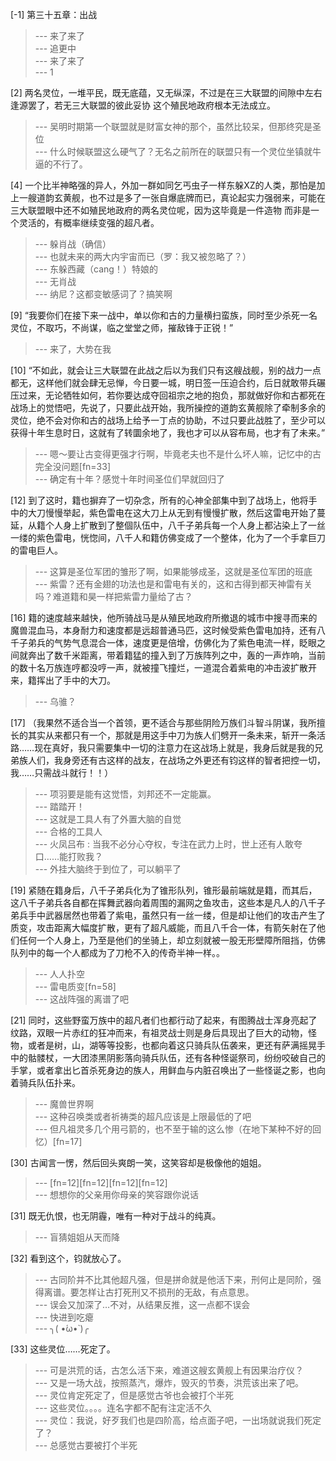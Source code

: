 
[-1] 第三十五章：出战
>--- 来了来了<br>
>--- 追更中<br>
>--- 来了来了<br>
>--- 1<br>

[2] 两名灵位，一堆平民，既无底蕴，又无纵深，不过是在三大联盟的间隙中左右逢源罢了，若无三大联盟的彼此妥协 这个殖民地政府根本无法成立。
>--- 吴明时期第一个联盟就是财富女神的那个，虽然比较呆，但那终究是圣位<br>
>--- 什么时候联盟这么硬气了？无名之前所在的联盟只有一个灵位坐镇就牛逼的不行了。<br>

[4] 一个比半神略强的异人，外加一群如同乞丐虫子一样东躲XZ的人类，那怕是加上一艘道韵玄黄舰，也不过是多了一张自爆底牌而已，真论起实力强弱来，可能在三大联盟眼中还不如殖民地政府的两名灵位呢，因为这毕竟是一件造物 而非是一个灵活的，有概率继续变强的超凡者。
>--- 躲肖战（确信）<br>
>--- 也就未来的两大内宇宙而已（罗：我又被忽略了？）<br>
>--- 东躲西藏（cang！）特娘的<br>
>--- 无肖战<br>
>--- 纳尼？这都变敏感词了？搞笑啊<br>

[9] “我要你们在接下来一战中，单以你和古的力量横扫蛮族，同时至少杀死一名灵位，不取巧，不尚谋，临之堂堂之师，摧敌锋于正锐！”
>--- 来了，大势在我<br>

[10] “不如此，就会让三大联盟在此战之后以为我们只有这艘战舰，别的战力一点都无，这样他们就会肆无忌惮，今日要一城，明日签一压迫合约，后日就敢带兵碾压过来，无论牺牲如何，若你要达成夺回祖宗之地的抱负，那就做好你和古都死在战场上的觉悟吧，先说了，只要此战开始，我所操控的道韵玄黄舰除了牵制多余的灵位，绝不会对你和古的战场上给予一丁点的协助，不过只要此战胜了，至少可以获得十年生息时日，这就有了转圜余地了，我也才可以从容布局，也才有了未来。”
>--- 嗯～要让古变得更强才行啊，毕竟老夫也不是什么坏人嘛，记忆中的古完全没问题[fn=33]<br>
>--- 确定有十年？感觉十年时间圣位们早就回归了<br>

[12] 到了这时，籍也摒弃了一切杂念，所有的心神全部集中到了战场上，他将手中的大刀慢慢举起，紫色雷电在这大刀上从无到有慢慢扩散，然后这雷电开始了蔓延，从籍个人身上扩散到了整個队伍中，八千子弟兵每一个人身上都沾染上了一丝一缕的紫色雷电，恍惚间，八千人和籍仿佛变成了一个整体，化为了一个手拿巨刀的雷电巨人。
>--- 这算是圣位军团的雏形了啊，如果能够成圣，这就是圣位军团的班底<br>
>--- 紫雷？还有金翅的功法也是和雷电有关的，这和古得到都天神雷有关吗？难道籍和昊一样把紫雷力量给了古？<br>

[16] 籍的速度越来越快，他所骑战马是从殖民地政府所撤退的城市中搜寻而来的魔兽混血马，本身耐力和速度都是远超普通马匹，这时候受紫色雷电加持，还有八千子弟兵的气势气息混合一体，速度更是倍增，仿佛化为了紫色电流一样，眨眼之间就奔出了数千米距离，带着籍猛的撞入到了万族阵列之中，轰的一声炸响，当前的数十名万族连哼都没哼一声，就被撞飞撞烂，一道混合着紫电的冲击波扩散开来，籍挥出了手中的大刀。
>--- 乌骓？<br>

[17] （我果然不适合当一个首领，更不适合与那些阴险万族们斗智斗阴谋，我所擅长的其实从来都只有一个，那就是用这手中刀为族人们劈开一条未来，斩开一条活路……现在真好，我只需要集中一切的注意力在这战场上就是，我身后就是我的兄弟族人们，我身旁还有古这样的战友，在战场之外更还有钧这样的智者把控一切，我……只需战斗就行！！）
>--- 项羽要是能有这觉悟，刘邦还不一定能赢。<br>
>--- 踏踏开！<br>
>--- 这就是工具人有了外置大脑的自觉<br>
>--- 合格的工具人<br>
>--- 火凤吕布 : 当我不必分心夺权，专注在武力上时，世上还有人敢夸口……能打败我？<br>
>--- 外挂大脑终于到位了，可以躺平了<br>

[19] 紧随在籍身后，八千子弟兵化为了锥形队列，锥形最前端就是籍，而其后，这八千子弟兵各自都在挥舞武器向着周围的漏网之鱼攻击，这些本是凡人的八千子弟兵手中武器居然也带着了紫电，虽然只有一丝一缕，但是却让他们的攻击产生了质变，攻击距离大幅度扩散，更有了超凡威能，而且八千合一体，有箭矢射在了他们任何一个人身上，乃至是他们的坐骑上，却立刻就被一股无形壁障所阻挡，仿佛队列中的每一个人都成为了刀枪不入的传奇半神一样。。
>--- 人人扑空<br>
>--- 雷电质变[fn=58]<br>
>--- 这战阵强的离谱了吧<br>

[21] 同时，这些野蛮万族中的超凡者们也都行动了起来，有图腾战士浑身亮起了纹路，双眼一片赤红的狂冲而来，有祖灵战士则是身后具现出了巨大的动物，怪物，或者是树，山，湖等等投影，也都向着这只骑兵队伍袭来，更还有萨满摇晃手中的骷髅杖，一大团漆黑阴影落向骑兵队伍，还有各种怪诞祭司，纷纷咬破自己的手掌，或者拿出匕首杀死身边的族人，用鲜血与内脏召唤出了一些怪诞之影，也向着骑兵队伍扑来。
>--- 魔兽世界啊<br>
>--- 这种召唤类或者祈祷类的超凡应该是上限最低的了吧<br>
>--- 但凡祖灵多几个用弓箭的，也不至于输的这么惨（在地下某种不好的回忆）[fn=17]<br>

[30] 古闻言一愣，然后回头爽朗一笑，这笑容却是极像他的姐姐。
>--- [fn=12][fn=12][fn=12][fn=12]<br>
>--- 想想你的父亲用你母亲的笑容跟你说话<br>

[31] 既无仇恨，也无阴霾，唯有一种对于战斗的纯真。
>--- 盲猜姐姐从天而降<br>

[32] 看到这个，钧就放心了。
>--- 古同阶并不比其他超凡强，但是拼命就是他活下来，刑何止是同阶，强得离谱。要怎样让古打死刑又不损刑的无敌，有点意思。<br>
>--- 误会又加深了…不对，从结果反推，这一点都不误会<br>
>--- 快进到吃瘪<br>
>--- ╮( •́ω•̀ )╭<br>

[33] 这些灵位……死定了。
>--- 可是洪荒的话，古怎么活下来，难道这艘玄黄舰上有因果治疗仪？<br>
>--- 又是一场大战，按照蒸汽，爆炸，毁灭的节奏，洪荒该出来了吧。<br>
>--- 灵位肯定死定了，但是感觉古爷也会被打个半死<br>
>--- 这些灵位。。。。连名字都不配有注定活不久<br>
>--- 灵位：我说，好歹我们也是四阶高，给点面子吧，一出场就说我们死定了？<br>
>--- 总感觉古要被打个半死<br>
